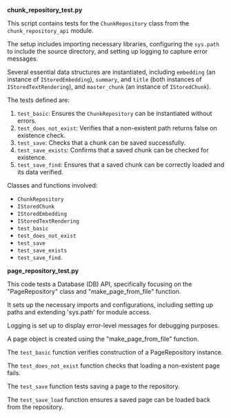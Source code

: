 **chunk_repository_test.py**

This script contains tests for the `ChunkRepository` class from the `chunk_repository_api` module.

The setup includes importing necessary libraries, configuring the `sys.path` to include the source directory, and setting up logging to capture error messages.

Several essential data structures are instantiated, including `embedding` (an instance of `IStoredEmbedding`), `summary`, and `title` (both instances of `IStoredTextRendering`), and `master_chunk` (an instance of `IStoredChunk`).

The tests defined are:
1. `test_basic`: Ensures the `ChunkRepository` can be instantiated without errors.
2. `test_does_not_exist`: Verifies that a non-existent path returns false on existence check.
3. `test_save`: Checks that a chunk can be saved successfully.
4. `test_save_exists`: Confirms that a saved chunk can be checked for existence.
5. `test_save_find`: Ensures that a saved chunk can be correctly loaded and its data verified.

Classes and functions involved:
- `ChunkRepository`
- `IStoredChunk`
- `IStoredEmbedding`
- `IStoredTextRendering`
- `test_basic`
- `test_does_not_exist`
- `test_save`
- `test_save_exists`
- `test_save_find`.

**page_repository_test.py**

This code tests a Database (DB) API, specifically focusing on the "PageRepository" class and "make_page_from_file" function.

It sets up the necessary imports and configurations, including setting up paths and extending 'sys.path' for module access.

Logging is set up to display error-level messages for debugging purposes.

A page object is created using the "make_page_from_file" function.

The `test_basic` function verifies construction of a PageRepository instance.

The `test_does_not_exist` function checks that loading a non-existent page fails.

The `test_save` function tests saving a page to the repository.

The `test_save_load` function ensures a saved page can be loaded back from the repository.

